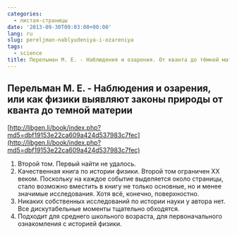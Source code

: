 ```yaml
---
categories:
  - листая-страницы
date: '2013-09-30T09:03:00+00:00'
lang: ru
slug: pereljman-nablyudeniya-i-ozareniya
tags:
  - science
title: Перельман М. Е. - Наблюдения и озарения. От кванта до тёмной материи
---
```



## Перельман М. Е. - Наблюдения и озарения, или как физики выявляют законы природы от кванта до темной материи

[http://libgen.li/book/index.php?md5=dbf19153e22ca609a424d537983c7fec](http://libgen.li/book/index.php?md5=dbf19153e22ca609a424d537983c7fec) 

1. Второй том. Первый найти не удалось. 
2. Качественная книга по истории физики. Второй том ограничен XX веком. Поскольку на каждое событие выделяется около страницы, стало возможно вместить в книгу не только основные, но и менее значимые исследования. Хотя всё, конечно, поверхностно. 
3. Никаких собственных исследований по истории науки у автора нет. Все дискутабельные моменты тщательно обходятся. 
4. Подходит для среднего школьного возраста, для первоначального ознакомления с историей физики. 

